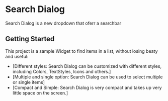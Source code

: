 # Search Dialog

Search Dialog is a new dropdown that oferr a searchbar

## Getting Started

This project is a sample Widget to find items in a list, without losing beaty and useful:


- [Different styles: Search Dialog can be customized with different styles, including Colors, TextStyles, Icons and others.]
- [Multiple and single option: Search Dialog can be used to select multiple or single items]
- [Compact and Simple: Search Dialog is very compact and takes up very little space on the screen.] 